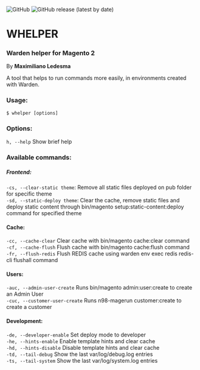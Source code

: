 ![GitHub](https://img.shields.io/github/license/maxiledesma/whelper?style=flat-square)
![GitHub release (latest by date)](https://img.shields.io/github/v/release/maxiledesma/whelper?style=flat-square)
# WHELPER
### Warden helper for Magento 2
By **Maximiliano Ledesma**

A tool that helps to run commands more easily, in environments created with Warden.

### Usage:
```shell
$ whelper [options]
```

### Options:

`h, --help`
Show brief help

### Available commands:
##### Frontend:
`-cs, --clear-static theme`: Remove all static files deployed on pub folder for specific theme<br>
`-sd, --static-deploy theme`: Clear the cache, remove static files and deploy static content through bin/magento setup:static-content:deploy command for specified theme

#### Cache:
`-cc, --cache-clear` Clear cache with bin/magento cache:clear command<br>
`-cf, --cache-flush` Flush cache with bin/magento cache:flush command<br>
`-fr, --flush-redis` Flush REDIS cache using warden env exec redis redis-cli flushall command

#### Users:
`-auc, --admin-user-create` Runs bin/magento admin:user:create to create an Admin User<br>
`-cuc, --customer-user-create` Runs n98-magerun customer:create to create a customer<br>

#### Development:
`-de, --developer-enable` Set deploy mode to developer<br>
`-he, --hints-enable` Enable template hints and clear cache<br>
`-hd, --hints-disable` Disable template hints and clear cache<br>
`-td, --tail-debug` Show the last var/log/debug.log entries<br>
`-ts, --tail-system` Show the last var/log/system.log entries
